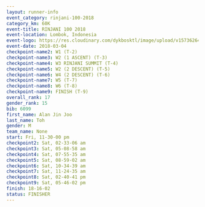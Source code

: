 ```yaml
---
layout: runner-info 
event_category: rinjani-100-2018 
category_km: 60K 
event-title: RINJANI 100 2018 
event-location: Lombok, Indonesia 
event-logo: https://res.cloudinary.com/dykbosktl/image/upload/v1573626435/Logo/Rinjani_eoufbh.png 
event-date: 2018-03-04 
checkpoint-name2: W1 (T-2) 
checkpoint-name3: W2 (1 ASCENT) (T-3) 
checkpoint-name4: W3 RINJANI SUMMIT (T-4) 
checkpoint-name5: W2 (2 DESCENT) (T-5) 
checkpoint-name6: W4 (2 DESCENT) (T-6) 
checkpoint-name7: W5 (T-7) 
checkpoint-name8: W6 (T-8) 
checkpoint-name9: FINISH (T-9) 
overall_rank: 17
gender_rank: 15
bib: 6099
first_name: Alan Jin Joo
last_name: Toh
gender: M
team_name: None
start: Fri, 11-30-00 pm
checkpoint2: Sat, 02-33-06 am
checkpoint3: Sat, 05-08-58 am
checkpoint4: Sat, 07-55-35 am
checkpoint5: Sat, 08-59-02 am
checkpoint6: Sat, 10-34-39 am
checkpoint7: Sat, 11-24-35 am
checkpoint8: Sat, 02-40-41 pm
checkpoint9: Sat, 05-46-02 pm
finish: 18-16-02
status: FINISHER
---
```

